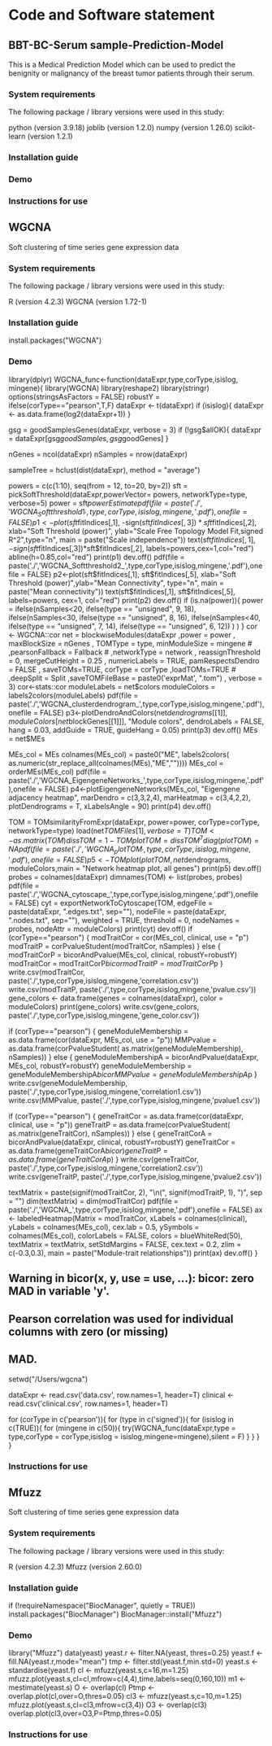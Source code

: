 # Code and Software statement

## BBT-BC-Serum sample-Prediction-Model

This is a Medical Prediction Model which can be used to predict the benignity or malignancy of the breast tumor patients through their serum.

### System requirements

The following package / library versions were used in this study:

python (version 3.9.18)
joblib (version  1.2.0)
numpy (version 1.26.0)
scikit-learn (version 1.2.1)

### Installation guide



### Demo



### Instructions for use




## WGCNA

Soft clustering of time series gene expression data

### System requirements

The following package / library versions were used in this study:

R (version 4.2.3)
WGCNA (version 1.72-1)

### Installation guide

install.packages("WGCNA")

### Demo
library(dplyr)
WGCNA_func<-function(dataExpr,type,corType,isislog, mingene){
  library(WGCNA)
  library(reshape2)
  library(stringr)
  options(stringsAsFactors = FALSE)
  robustY = ifelse(corType=="pearson",T,F)
  dataExpr <- t(dataExpr)
  if (isislog){
    dataExpr <- as.data.frame(log2(dataExpr+1))
  }

  
  gsg = goodSamplesGenes(dataExpr, verbose = 3)
  if (!gsg$allOK){
    dataExpr = dataExpr[gsg$goodSamples, gsg$goodGenes]
  }
  
  nGenes = ncol(dataExpr)
  nSamples = nrow(dataExpr)
  
  sampleTree = hclust(dist(dataExpr), method = "average")
  
  powers = c(c(1:10), seq(from = 12, to=20, by=2))
  sft = pickSoftThreshold(dataExpr,powerVector= powers,
                          networkType=type, verbose=5)
  power = sft$powerEstimate
  pdf(file = paste('./','WGCNA_Softthreshold1_',type,corType,isislog,mingene,'.pdf'),onefile = FALSE)
  p1<-plot(sft$fitIndices[,1], -sign(sft$fitIndices[,3])*sft$fitIndices[,2],
       xlab="Soft Threshold (power)",
       ylab="Scale Free Topology Model Fit,signed R^2",type="n",
       main = paste("Scale independence"))
  text(sft$fitIndices[,1], -sign(sft$fitIndices[,3])*sft$fitIndices[,2],
       labels=powers,cex=1,col="red")
  abline(h=0.85,col="red")
print(p1)
dev.off()
pdf(file = paste('./','WGCNA_Softthreshold2_',type,corType,isislog,mingene,'.pdf'),onefile = FALSE)
p2<-plot(sft$fitIndices[,1], sft$fitIndices[,5],
     xlab="Soft Threshold (power)",ylab="Mean Connectivity", type="n",
     main = paste("Mean connectivity"))
text(sft$fitIndices[,1], sft$fitIndices[,5], labels=powers,
     cex=1, col="red")
print(p2)
dev.off()
  if (is.na(power)){
    power = ifelse(nSamples<20, ifelse(type == "unsigned", 9, 18),
                   ifelse(nSamples<30, ifelse(type == "unsigned", 8, 16),
                          ifelse(nSamples<40, ifelse(type == "unsigned", 7, 14),
                                 ifelse(type == "unsigned", 6, 12))       
                   )
    )
  }
  cor <- WGCNA::cor
  net = blockwiseModules(dataExpr
                         ,power = power
                         , maxBlockSize = nGenes
                         , TOMType = type, minModuleSize = mingene
                         # ,pearsonFallback = Fallback
                         # ,networkType = network
                         , reassignThreshold = 0, mergeCutHeight = 0.25
                         , numericLabels = TRUE, pamRespectsDendro = FALSE
                         , saveTOMs=TRUE, corType = corType 
                         ,loadTOMs=TRUE
                         # ,deepSplit = Split
                         ,saveTOMFileBase = paste0('exprMat', ".tom")
                         , verbose = 3)
  cor<-stats::cor
  moduleLabels = net$colors
  moduleColors = labels2colors(moduleLabels)
  pdf(file = paste('./','WGCNA_clusterdendrogram_',type,corType,isislog,mingene,'.pdf'),onefile = FALSE)
  p3<-plotDendroAndColors(net$dendrograms[[1]], moduleColors[net$blockGenes[[1]]],
                      "Module colors",
                      dendroLabels = FALSE, hang = 0.03,
                      addGuide = TRUE, guideHang = 0.05)
  print(p3)
  dev.off()
  MEs = net$MEs
  
  MEs_col = MEs
  colnames(MEs_col) = paste0("ME", labels2colors(
    as.numeric(str_replace_all(colnames(MEs),"ME",""))))
  MEs_col = orderMEs(MEs_col)
  pdf(file = paste('./','WGCNA_EigengeneNetworks_',type,corType,isislog,mingene,'.pdf'),onefile = FALSE)
  p4<-plotEigengeneNetworks(MEs_col, "Eigengene adjacency heatmap",
                        marDendro = c(3,3,2,4),
                        marHeatmap = c(3,4,2,2), plotDendrograms = T,
                        xLabelsAngle = 90)
print(p4)
dev.off()  

  TOM = TOMsimilarityFromExpr(dataExpr, power=power, corType=corType, networkType=type)
  load(net$TOMFiles[1], verbose=T)
  TOM <- as.matrix(TOM)
  dissTOM = 1-TOM
  plotTOM = dissTOM^7
  diag(plotTOM) = NA
  pdf(file = paste('./','WGCNA_plotTOM_',type,corType,isislog,mingene,'.pdf'),onefile = FALSE)
  p5<- TOMplot(plotTOM, net$dendrograms, moduleColors,main = "Network heatmap plot, all genes")
  print(p5)
  dev.off()  
  probes = colnames(dataExpr)
  dimnames(TOM) <- list(probes, probes)
  pdf(file = paste('./','WGCNA_cytoscape_',type,corType,isislog,mingene,'.pdf'),onefile = FALSE)
  cyt = exportNetworkToCytoscape(TOM,
                                 edgeFile = paste(dataExpr, ".edges.txt", sep=""),
                                 nodeFile = paste(dataExpr, ".nodes.txt", sep=""),
                                 weighted = TRUE, threshold = 0,
                                 nodeNames = probes, nodeAttr = moduleColors)
  print(cyt)
  dev.off()
  if (corType=="pearson") {
    modTraitCor = cor(MEs_col, clinical, use = "p")
    modTraitP = corPvalueStudent(modTraitCor, nSamples)
  } else {
    modTraitCorP = bicorAndPvalue(MEs_col, clinical, robustY=robustY)
    modTraitCor = modTraitCorP$bicor
    modTraitP   = modTraitCorP$p
  }
  write.csv(modTraitCor, paste('./',type,corType,isislog,mingene,'correlation.csv'))
  write.csv(modTraitP, paste('./',type,corType,isislog,mingene,'pvalue.csv'))
  gene_colors <- data.frame(genes = colnames(dataExpr),
                            color = moduleColors)
  print(gene_colors)
  write.csv(gene_colors, paste('./',type,corType,isislog,mingene,'gene_color.csv'))

if (corType=="pearson") {
  geneModuleMembership = as.data.frame(cor(dataExpr, MEs_col, use = "p"))
  MMPvalue = as.data.frame(corPvalueStudent(
    as.matrix(geneModuleMembership), nSamples))
} else {
  geneModuleMembershipA = bicorAndPvalue(dataExpr, MEs_col, robustY=robustY)
  geneModuleMembership = geneModuleMembershipA$bicor
  MMPvalue   = geneModuleMembershipA$p
}
write.csv(geneModuleMembership, paste('./',type,corType,isislog,mingene,'correlation1.csv'))
write.csv(MMPvalue, paste('./',type,corType,isislog,mingene,'pvalue1.csv'))

if (corType=="pearson") {
  geneTraitCor = as.data.frame(cor(dataExpr, clinical, use = "p"))
  geneTraitP = as.data.frame(corPvalueStudent(
    as.matrix(geneTraitCor), nSamples))
} else {
  geneTraitCorA = bicorAndPvalue(dataExpr, clinical, robustY=robustY)
  geneTraitCor = as.data.frame(geneTraitCorA$bicor)
  geneTraitP   = as.data.frame(geneTraitCorA$p)
}
write.csv(geneTraitCor, paste('./',type,corType,isislog,mingene,'correlation2.csv'))
write.csv(geneTraitP, paste('./',type,corType,isislog,mingene,'pvalue2.csv'))

textMatrix = paste(signif(modTraitCor, 2), "\n(", signif(modTraitP, 1), ")", sep = "")
dim(textMatrix) = dim(modTraitCor)
pdf(file = paste('./','WGCNA_',type,corType,isislog,mingene,'.pdf'),onefile = FALSE)
ax <- labeledHeatmap(Matrix = modTraitCor, xLabels = colnames(clinical), 
                     yLabels = colnames(MEs_col), 
                     cex.lab = 0.5, 
                     ySymbols = colnames(MEs_col), colorLabels = FALSE, 
                     colors = blueWhiteRed(50), 
                     textMatrix = textMatrix, setStdMargins = FALSE, 
                     cex.text = 0.2, zlim = c(-0.3,0.3),
                     main = paste("Module-trait relationships"))
print(ax)
dev.off()
}

## Warning in bicor(x, y, use = use, ...): bicor: zero MAD in variable 'y'.
## Pearson correlation was used for individual columns with zero (or missing)
## MAD.

setwd("/Users/wgcna")

dataExpr <- read.csv('data.csv', row.names=1, header=T)
clinical <- read.csv('clinical.csv', row.names=1, header=T)

for (corType in c('pearson')){
  for (type in c('signed')){
      for (isislog in c(TRUE)){
          for (mingene in  c(50)){
            try(WGCNA_func(dataExpr,type = type,corType = corType,isislog = isislog,mingene=mingene),silent = F)
        }
      }
    }
}

### Instructions for use




## Mfuzz

Soft clustering of time series gene expression data

### System requirements

The following package / library versions were used in this study:

R (version 4.2.3)
Mfuzz (version 2.60.0)

### Installation guide

if (!requireNamespace("BiocManager", quietly = TRUE))
  install.packages("BiocManager")
BiocManager::install("Mfuzz")

### Demo

library("Mfuzz")
data(yeast)
yeast.r <- filter.NA(yeast, thres=0.25)
yeast.f <- fill.NA(yeast.r,mode="mean")
tmp <- filter.std(yeast.f,min.std=0)
yeast.s <- standardise(yeast.f)
cl <- mfuzz(yeast.s,c=16,m=1.25)
mfuzz.plot(yeast.s,cl=cl,mfrow=c(4,4),time.labels=seq(0,160,10))
m1 <- mestimate(yeast.s)
O <- overlap(cl)
Ptmp <- overlap.plot(cl,over=O,thres=0.05)
cl3 <- mfuzz(yeast.s,c=10,m=1.25)
mfuzz.plot(yeast.s,cl=cl3,mfrow=c(3,4))
O3 <- overlap(cl3)
overlap.plot(cl3,over=O3,P=Ptmp,thres=0.05)

### Instructions for use


